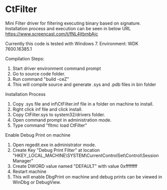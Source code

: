 # CtFilter
Mini Filter driver for filtering executing binary based on signature.
Installation process and execution can be seen in below URL
https://www.screencast.com/t/fNL4jtbmbAjc

Currently this code is tested with Windows 7.
Environment:
WDK 7600.16385.1

Compilation Steps:
1. Start driver environment command prompt
2. Go to source code folder.
3. Run command "build -ceZ"
4. This will compile source and generate .sys and .pdb files in bin folder

Installation Process
1. Copy .sys file and inf\CtFilter.inf file in a folder on machine to install.
2. Right click inf file and click install.
3. Copy CtFilter.sys to system32/drivers folder.
4. Open command prompt in administration mode.
5. Type command "fltmc load CtFilter"

Enable Debug Print on machine
1. Open regedit.exe in administrator mode.
2. Create Key "Debug Print Filter" at location "HKEY_LOCAL_MACHINE\SYSTEM\CurrentControlSet\Control\Session Manager"
3. Create DWORD value named "DEFAULT" with value 0xffffffff
4. Restart machine
5. This will enable DbgPrint on machine and debug prints can be viewed in WinDbg or DebugView.
